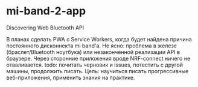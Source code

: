 # mi-band-2-app
Discovering Web Bluetooth API 


В планах сделать PWA с Service Workers, когда будет найдена причина постоянного дисконнекта mi band'а.
Не ясно: проблема в железе (браслет/Bluetooth ноутбука) или незаконченной реализации API в браузере. 
Через сторонние приложения вроде NRF-connect ничего не отваливается.
todo: почитать черновик и issues, потестить с другой машины, продолжить писать. 
Цель: научиться писать прогрессивные веб-приложения, применить знания на практике. 
